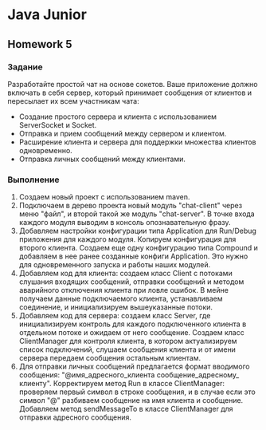 # Java Junior
## Homework 5

### Задание
Разработайте простой чат на основе сокетов. Ваше приложение должно включать в себя сервер, который принимает сообщения 
от клиентов и пересылает их всем участникам чата:
- Создание простого сервера и клиента с использованием ServerSocket и Socket.
- Отправка и прием сообщений между сервером и клиентом.
- Расширение клиента и сервера для поддержки множества клиентов одновременно.
- Отправка личных сообщений между клиентами.

### Выполнение

1) Создаем новый проект с использованием maven.
2) Подключаем в дерево проекта новый модуль "chat-client" через меню "файл", и второй такой же модуль "chat-server". 
В точке входа каждого модуля выводим в консоль опознавательную фразу.  
3) Добавляем настройки конфигурации типа Application для Run/Debug приложения для каждого модуля. Копируем конфигурация 
для второго клиента. Создаем еще одну конфигурацию типа Compound и добавляем в нее ранее созданные конфиги Application.
Это нужно для одновременного запуска и работы наших модулей.
4) Добавляем код для клиента: создаем класс Client с потоками слушания входящих сообщений, отправки сообщений и методом
аварийного отключения клиента при ловле ошибок. В мейне получаем данные подключаемого клиента, устанавливаем соединение,
и инициализируем вышеуказанные потоки.
5) Добавляем код для сервера: создаем класс Server, где инициализируем контроль для каждого подключенного клиента в 
отдельном потоке и ожидаем от него сообщение. Создаем класс ClientManager для контроля клиента, в котором актуализируем 
список подключений, слушаем сообщения клиента и от имени сервера передаем сообщения остальным клиентам.
6) Для отправки личных сообщений предлагается формат вводимого сообщения: "@имя_адресного_клиента сообщение_адресному_
клиенту". Корректируем метод Run в классе ClientManager: проверяем первый символ в строке сообщения, и в случае если 
это символ "@" разбиваем сообщение на имя клиента и сообщение. Добавляем метод sendMessageTo в классе ClientManager
для отправки адресного сообщения.

